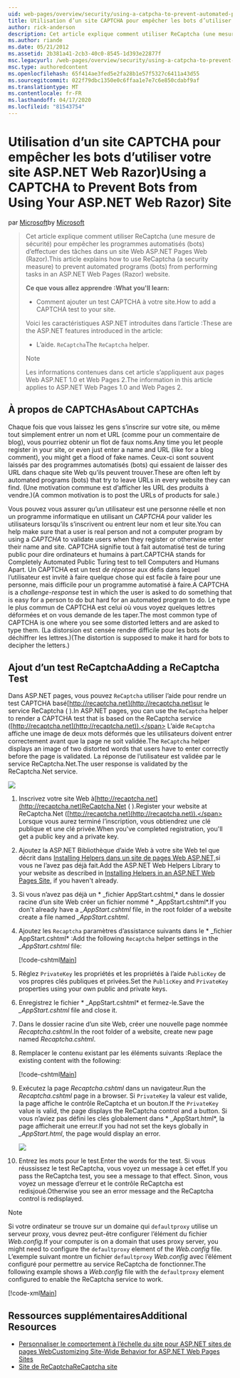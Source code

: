 ```yaml
---
uid: web-pages/overview/security/using-a-catpcha-to-prevent-automated-programs-bots-from-using-your-aspnet-web-site
title: Utilisation d’un site CAPTCHA pour empêcher les bots d’utiliser votre site de ASP.NET De rasoir Web) Microsoft Docs
author: rick-anderson
description: Cet article explique comment utiliser ReCaptcha (une mesure de sécurité) pour empêcher les programmes automatisés (bots) d’effectuer des tâches dans une ASP.NET Pages Web (Razor) nous ...
ms.author: riande
ms.date: 05/21/2012
ms.assetid: 2b381a41-2cb3-40c0-8545-1d393e22877f
msc.legacyurl: /web-pages/overview/security/using-a-catpcha-to-prevent-automated-programs-bots-from-using-your-aspnet-web-site
msc.type: authoredcontent
ms.openlocfilehash: 65f414ae3fed5e2fa28b1e57f5327c6411a43d55
ms.sourcegitcommit: 022f79dbc1350e0c6ffaa1e7e7c6e850cdabf9af
ms.translationtype: MT
ms.contentlocale: fr-FR
ms.lasthandoff: 04/17/2020
ms.locfileid: "81543754"
---
```

# <a name="using-a-captcha-to-prevent-bots-from-using-your-aspnet-web-razor-site"></a><span data-ttu-id="60f35-103">Utilisation d’un site CAPTCHA pour empêcher les bots d’utiliser votre site ASP.NET Web Razor)</span><span class="sxs-lookup"><span data-stu-id="60f35-103">Using a CAPTCHA to Prevent Bots from Using Your ASP.NET Web Razor) Site</span></span>

<span data-ttu-id="60f35-104">par [Microsoft](https://github.com/microsoft)</span><span class="sxs-lookup"><span data-stu-id="60f35-104">by [Microsoft](https://github.com/microsoft)</span></span>

> <span data-ttu-id="60f35-105">Cet article explique comment utiliser ReCaptcha (une mesure de sécurité) pour empêcher les programmes automatisés (bots) d’effectuer des tâches dans un site Web ASP.NET Pages Web (Razor).</span><span class="sxs-lookup"><span data-stu-id="60f35-105">This article explains how to use ReCaptcha (a security measure) to prevent automated programs (bots) from performing tasks in an ASP.NET Web Pages (Razor) website.</span></span>
> 
> <span data-ttu-id="60f35-106">**Ce que vous allez apprendre :**</span><span class="sxs-lookup"><span data-stu-id="60f35-106">**What you'll learn:**</span></span> 
> 
> - <span data-ttu-id="60f35-107">Comment ajouter un test CAPTCHA à votre site.</span><span class="sxs-lookup"><span data-stu-id="60f35-107">How to add a CAPTCHA test to your site.</span></span>
> 
> <span data-ttu-id="60f35-108">Voici les caractéristiques ASP.NET introduites dans l’article :</span><span class="sxs-lookup"><span data-stu-id="60f35-108">These are the ASP.NET features introduced in the article:</span></span>
> 
> - <span data-ttu-id="60f35-109">L’aide. `ReCaptcha`</span><span class="sxs-lookup"><span data-stu-id="60f35-109">The `ReCaptcha` helper.</span></span>
> 
> > [!NOTE]
> > <span data-ttu-id="60f35-110">Les informations contenues dans cet article s’appliquent aux pages Web ASP.NET 1.0 et Web Pages 2.</span><span class="sxs-lookup"><span data-stu-id="60f35-110">The information in this article applies to ASP.NET Web Pages 1.0 and Web Pages 2.</span></span>

## <a name="about-captchas"></a><span data-ttu-id="60f35-111">À propos de CAPTCHAs</span><span class="sxs-lookup"><span data-stu-id="60f35-111">About CAPTCHAs</span></span>

<span data-ttu-id="60f35-112">Chaque fois que vous laissez les gens s’inscrire sur votre site, ou même tout simplement entrer un nom et URL (comme pour un commentaire de blog), vous pourriez obtenir un flot de faux noms.</span><span class="sxs-lookup"><span data-stu-id="60f35-112">Any time you let people register in your site, or even just enter a name and URL (like for a blog comment), you might get a flood of fake names.</span></span> <span data-ttu-id="60f35-113">Ceux-ci sont souvent laissés par des programmes automatisés (bots) qui essaient de laisser des URL dans chaque site Web qu’ils peuvent trouver.</span><span class="sxs-lookup"><span data-stu-id="60f35-113">These are often left by automated programs (bots) that try to leave URLs in every website they can find.</span></span> <span data-ttu-id="60f35-114">(Une motivation commune est d’afficher les URL des produits à vendre.)</span><span class="sxs-lookup"><span data-stu-id="60f35-114">(A common motivation is to post the URLs of products for sale.)</span></span>

<span data-ttu-id="60f35-115">Vous pouvez vous assurer qu’un utilisateur est une personne réelle et non un programme informatique en utilisant un *CAPTCHA* pour valider les utilisateurs lorsqu’ils s’inscrivent ou entrent leur nom et leur site.</span><span class="sxs-lookup"><span data-stu-id="60f35-115">You can help make sure that a user is real person and not a computer program by using a *CAPTCHA* to validate users when they register or otherwise enter their name and site.</span></span> <span data-ttu-id="60f35-116">CAPTCHA signifie tout à fait automatisé test de turing public pour dire ordinateurs et humains à part.</span><span class="sxs-lookup"><span data-stu-id="60f35-116">CAPTCHA stands for Completely Automated Public Turing test to tell Computers and Humans Apart.</span></span> <span data-ttu-id="60f35-117">Un CAPTCHA est un test *de réponse* aux défis dans lequel l’utilisateur est invité à faire quelque chose qui est facile à faire pour une personne, mais difficile pour un programme automatisé à faire.</span><span class="sxs-lookup"><span data-stu-id="60f35-117">A CAPTCHA is a *challenge-response* test in which the user is asked to do something that is easy for a person to do but hard for an automated program to do.</span></span> <span data-ttu-id="60f35-118">Le type le plus commun de CAPTCHA est celui où vous voyez quelques lettres déformées et on vous demande de les taper.</span><span class="sxs-lookup"><span data-stu-id="60f35-118">The most common type of CAPTCHA is one where you see some distorted letters and are asked to type them.</span></span> <span data-ttu-id="60f35-119">(La distorsion est censée rendre difficile pour les bots de déchiffrer les lettres.)</span><span class="sxs-lookup"><span data-stu-id="60f35-119">(The distortion is supposed to make it hard for bots to decipher the letters.)</span></span>

## <a name="adding-a-recaptcha-test"></a><span data-ttu-id="60f35-120">Ajout d’un test ReCaptcha</span><span class="sxs-lookup"><span data-stu-id="60f35-120">Adding a ReCaptcha Test</span></span>

<span data-ttu-id="60f35-121">Dans ASP.NET pages, vous pouvez `ReCaptcha` utiliser l’aide pour rendre un test CAPTCHA basé[http://recaptcha.net](http://recaptcha.net)sur le service ReCaptcha ( ).</span><span class="sxs-lookup"><span data-stu-id="60f35-121">In ASP.NET pages, you can use the `ReCaptcha` helper to render a CAPTCHA test that is based on the ReCaptcha service ([http://recaptcha.net](http://recaptcha.net)).</span></span> <span data-ttu-id="60f35-122">L’aide `ReCaptcha` affiche une image de deux mots déformés que les utilisateurs doivent entrer correctement avant que la page ne soit validée.</span><span class="sxs-lookup"><span data-stu-id="60f35-122">The `ReCaptcha` helper displays an image of two distorted words that users have to enter correctly before the page is validated.</span></span> <span data-ttu-id="60f35-123">La réponse de l’utilisateur est validée par le service ReCaptcha.Net.</span><span class="sxs-lookup"><span data-stu-id="60f35-123">The user response is validated by the ReCaptcha.Net service.</span></span>

![](using-a-catpcha-to-prevent-automated-programs-bots-from-using-your-aspnet-web-site/_static/image1.jpg)

1. <span data-ttu-id="60f35-124">Inscrivez votre site Web à[http://recaptcha.net](http://recaptcha.net)ReCaptcha.Net ( ).</span><span class="sxs-lookup"><span data-stu-id="60f35-124">Register your website at ReCaptcha.Net ([http://recaptcha.net](http://recaptcha.net)).</span></span> <span data-ttu-id="60f35-125">Lorsque vous aurez terminé l’inscription, vous obtiendrez une clé publique et une clé privée.</span><span class="sxs-lookup"><span data-stu-id="60f35-125">When you've completed registration, you'll get a public key and a private key.</span></span>
2. <span data-ttu-id="60f35-126">Ajoutez la ASP.NET Bibliothèque d’aide Web à votre site Web tel que décrit dans [Installing Helpers dans un site de pages Web ASP.NET,](https://go.microsoft.com/fwlink/?LinkId=252372)si vous ne l’avez pas déjà fait.</span><span class="sxs-lookup"><span data-stu-id="60f35-126">Add the ASP.NET Web Helpers Library to your website as described in [Installing Helpers in an ASP.NET Web Pages Site](https://go.microsoft.com/fwlink/?LinkId=252372), if you haven't already.</span></span>
3. <span data-ttu-id="60f35-127">Si vous n’avez pas déjà un \* \_fichier AppStart.cshtml,\* dans le dossier racine d’un site Web créer un fichier nommé \* \_AppStart.cshtml\*.</span><span class="sxs-lookup"><span data-stu-id="60f35-127">If you don't already have a *\_AppStart.cshtml* file, in the root folder of a website create a file named *\_AppStart.cshtml*.</span></span>
4. <span data-ttu-id="60f35-128">Ajoutez les `Recaptcha` paramètres d’assistance suivants dans le \* \_fichier AppStart.cshtml\* :</span><span class="sxs-lookup"><span data-stu-id="60f35-128">Add the following `Recaptcha` helper settings in the *\_AppStart.cshtml* file:</span></span> 

    [!code-cshtml[Main](using-a-catpcha-to-prevent-automated-programs-bots-from-using-your-aspnet-web-site/samples/sample1.cshtml?highlight=6-7)]
5. <span data-ttu-id="60f35-129">Réglez `PrivateKey` les propriétés et les propriétés à l’aide `PublicKey` de vos propres clés publiques et privées.</span><span class="sxs-lookup"><span data-stu-id="60f35-129">Set the `PublicKey` and `PrivateKey` properties using your own public and private keys.</span></span>
6. <span data-ttu-id="60f35-130">Enregistrez le fichier \* \_AppStart.cshtml\* et fermez-le.</span><span class="sxs-lookup"><span data-stu-id="60f35-130">Save the *\_AppStart.cshtml* file and close it.</span></span>
7. <span data-ttu-id="60f35-131">Dans le dossier racine d’un site Web, créer une nouvelle page nommée *Recaptcha.cshtml*.</span><span class="sxs-lookup"><span data-stu-id="60f35-131">In the root folder of a website, create new page named *Recaptcha.cshtml*.</span></span>
8. <span data-ttu-id="60f35-132">Remplacer le contenu existant par les éléments suivants :</span><span class="sxs-lookup"><span data-stu-id="60f35-132">Replace the existing content with the following:</span></span> 

    [!code-cshtml[Main](using-a-catpcha-to-prevent-automated-programs-bots-from-using-your-aspnet-web-site/samples/sample2.cshtml)]
9. <span data-ttu-id="60f35-133">Exécutez la page *Recaptcha.cshtml* dans un navigateur.</span><span class="sxs-lookup"><span data-stu-id="60f35-133">Run the *Recaptcha.cshtml* page in a browser.</span></span> <span data-ttu-id="60f35-134">Si `PrivateKey` la valeur est valide, la page affiche le contrôle ReCaptcha et un bouton.</span><span class="sxs-lookup"><span data-stu-id="60f35-134">If the `PrivateKey` value is valid, the page displays the ReCaptcha control and a button.</span></span> <span data-ttu-id="60f35-135">Si vous n’aviez pas défini les clés globalement dans \* \_AppStart.html\*, la page afficherait une erreur.</span><span class="sxs-lookup"><span data-stu-id="60f35-135">If you had not set the keys globally in *\_AppStart.html*, the page would display an error.</span></span> 

    ![](using-a-catpcha-to-prevent-automated-programs-bots-from-using-your-aspnet-web-site/_static/image1.png)
10. <span data-ttu-id="60f35-136">Entrez les mots pour le test.</span><span class="sxs-lookup"><span data-stu-id="60f35-136">Enter the words for the test.</span></span> <span data-ttu-id="60f35-137">Si vous réussissez le test ReCaptcha, vous voyez un message à cet effet.</span><span class="sxs-lookup"><span data-stu-id="60f35-137">If you pass the ReCaptcha test, you see a message to that effect.</span></span> <span data-ttu-id="60f35-138">Sinon, vous voyez un message d’erreur et le contrôle ReCaptcha est redisjoué.</span><span class="sxs-lookup"><span data-stu-id="60f35-138">Otherwise you see an error message and the ReCaptcha control is redisplayed.</span></span>

> [!NOTE]
> <span data-ttu-id="60f35-139">Si votre ordinateur se trouve sur un domaine qui `defaultproxy` utilise un serveur proxy, vous devrez peut-être configurer l’élément du fichier *Web.config.*</span><span class="sxs-lookup"><span data-stu-id="60f35-139">If your computer is on a domain that uses proxy server, you might need to configure the `defaultproxy` element of the *Web.config* file.</span></span> <span data-ttu-id="60f35-140">L’exemple suivant montre un fichier `defaultproxy` *Web.config* avec l’élément configuré pour permettre au service ReCaptcha de fonctionner.</span><span class="sxs-lookup"><span data-stu-id="60f35-140">The following example shows a *Web.config* file with the `defaultproxy` element configured to enable the ReCaptcha service to work.</span></span>
> 
> [!code-xml[Main](using-a-catpcha-to-prevent-automated-programs-bots-from-using-your-aspnet-web-site/samples/sample3.xml)]

<a id="Additional_Resources"></a>
## <a name="additional-resources"></a><span data-ttu-id="60f35-141">Ressources supplémentaires</span><span class="sxs-lookup"><span data-stu-id="60f35-141">Additional Resources</span></span>

- [<span data-ttu-id="60f35-142">Personnaliser le comportement à l’échelle du site pour ASP.NET sites de pages Web</span><span class="sxs-lookup"><span data-stu-id="60f35-142">Customizing Site-Wide Behavior for ASP.NET Web Pages Sites</span></span>](https://go.microsoft.com/fwlink/?LinkId=202906)
- [<span data-ttu-id="60f35-143">Site de ReCaptcha</span><span class="sxs-lookup"><span data-stu-id="60f35-143">ReCaptcha site</span></span>](https://www.google.com/recaptcha)
